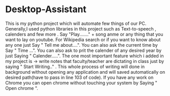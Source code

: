 # Desktop-Assistant
This is my python project  which will automate few things of our PC. Generally,I used python libraries in this project such as Text-to-speech , calenders and few more .
Say "Play......." + song anme or any thing that you want to lay on youtube.
For Wikipedia search or if you want to know about any one just Say " Tell me about....".
You can also ask the current time by Say " Time ...".
You can also ask to prit the calender of any desired year by just Saying " Calender.....".
The one most important feature which i added in my project is ->  write notes that faculty/teacher are dictating in class just by saying " Start Writing.." . 
This whole process of writing will done in background without opening any application and will saved automatically on desired path(have to pass in line 103 of code).
If you have any work on Chrome you can open chrome without touching your system by Saying " Open chrome ".
